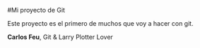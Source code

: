 #Mi proyecto de Git

Este proyecto es el primero de muchos que voy a hacer
con git.

**Carlos Feu**, Git & Larry Plotter Lover

